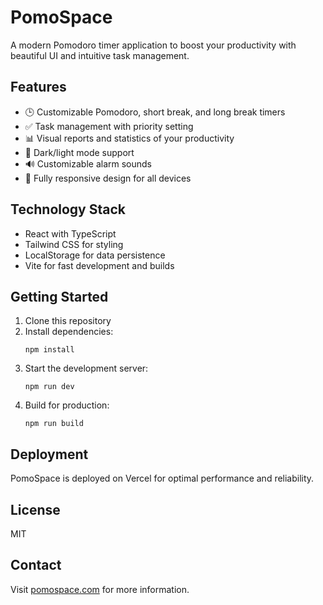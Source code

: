 # PomoSpace

A modern Pomodoro timer application to boost your productivity with beautiful UI and intuitive task management.

## Features

- 🕒 Customizable Pomodoro, short break, and long break timers
- ✅ Task management with priority setting
- 📊 Visual reports and statistics of your productivity
- 🎨 Dark/light mode support
- 🔊 Customizable alarm sounds
- 📱 Fully responsive design for all devices

## Technology Stack

- React with TypeScript
- Tailwind CSS for styling
- LocalStorage for data persistence
- Vite for fast development and builds

## Getting Started

1. Clone this repository
2. Install dependencies:
   ```
   npm install
   ```
3. Start the development server:
   ```
   npm run dev
   ```
4. Build for production:
   ```
   npm run build
   ```

## Deployment

PomoSpace is deployed on Vercel for optimal performance and reliability.

## License

MIT

## Contact

Visit [pomospace.com](https://pomospace.com) for more information.
